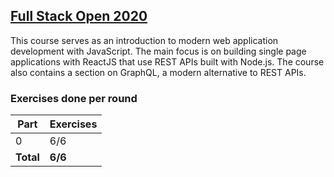 ## [Full Stack Open 2020](https://fullstackopen.com/en/)

This course serves as an introduction to modern web application development with JavaScript. The main focus is on building single page applications with ReactJS that use REST APIs built with Node.js. The course also contains a section on GraphQL, a modern alternative to REST APIs.

### Exercises done per round

| Part  | Exercises|
| ---   | ---     |
| 0     | 6/6     |     
| __Total__ | __6/6__ |       